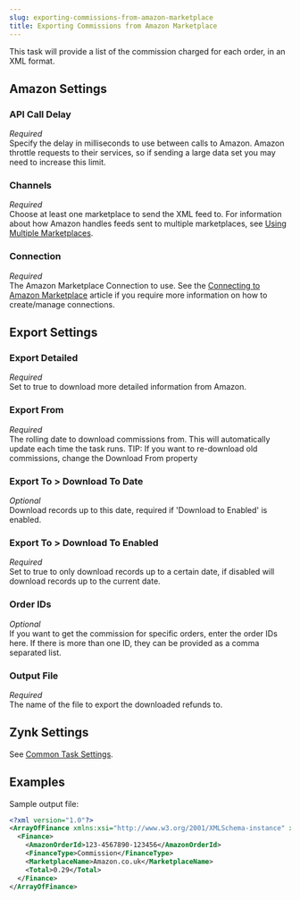 ```yaml
---
slug: exporting-commissions-from-amazon-marketplace
title: Exporting Commissions from Amazon Marketplace
---
```

This task will provide a list of the commission charged for each order, in an XML format.

## Amazon Settings
### API Call Delay
_Required_  
Specify the delay in milliseconds to use between calls to Amazon. Amazon throttle requests to their services, so if sending a large data set you may need to increase this limit.

### Channels
_Required_  
Choose at least one marketplace to send the XML feed to. For information about how Amazon handles feeds sent to multiple marketplaces, see [Using Multiple Marketplaces](http://docs.developer.amazonservices.com/en_UK/feeds/Feeds_EU_Global_Seller.html).

### Connection
_Required_  
The Amazon Marketplace Connection to use. See the [Connecting to Amazon Marketplace](connecting-to-amazon-marketplace) article if you require more information on how to create/manage connections.

## Export Settings
### Export Detailed
_Required_  
Set to true to download more detailed information from Amazon.

### Export From
_Required_  
The rolling date to download commissions from. This will automatically update each time the task runs. TIP: If you want to re-download old commissions, change the Download From property

### Export To > Download To Date
_Optional_  
Download records up to this date, required if 'Download to Enabled' is enabled.

### Export To > Download To Enabled
_Required_  
Set to true to only download records up to a certain date, if disabled will download records up to the current date.

### Order IDs
_Optional_  
If you want to get the commission for specific orders, enter the order IDs here. If there is more than one ID, they can be provided as a comma separated list.

### Output File
_Required_  
The name of the file to export the downloaded refunds to.

## Zynk Settings
See [Common Task Settings](common-task-settings).

## Examples
Sample output file:
```xml
<?xml version="1.0"?>
<ArrayOfFinance xmlns:xsi="http://www.w3.org/2001/XMLSchema-instance" xmlns:xsd="http://www.w3.org/2001/XMLSchema">
  <Finance>
    <AmazonOrderId>123-4567890-123456</AmazonOrderId>
    <FinanceType>Commission</FinanceType>
    <MarketplaceName>Amazon.co.uk</MarketplaceName>
    <Total>0.29</Total>
  </Finance>
</ArrayOfFinance>
```